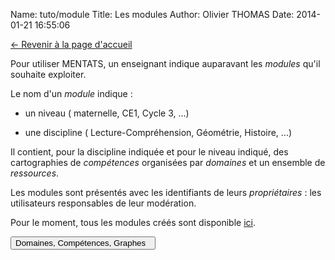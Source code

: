Name: tuto/module
Title: Les modules
Author: Olivier THOMAS
Date: 2014-01-21 16:55:06

[<- Revenir à la page d'accueil](/)


Pour utiliser MENTATS, un enseignant indique auparavant les *modules* qu'il souhaite exploiter.

Le nom d'un *module* indique : 

* un niveau ( maternelle, CE1, Cycle 3, ...)

* une discipline ( Lecture-Compréhension, Géométrie, Histoire, ...)

Il contient, pour la discipline indiquée et pour le niveau indiqué, des cartographies de *compétences* organisées par *domaines* et un ensemble de *ressources*.

Les modules sont présentés avec les identifiants de leurs *propriétaires* : les utilisateurs responsables de leur modération. 

Pour le moment, tous les modules créés sont disponible [ici](/module).

[<button class="btn btn-primary pull-right" type="button"> Domaines, Compétences, Graphes &nbsp;<i class="icon-arrow-right"></i></button>](/tuto/domainecompetencegraphe)

